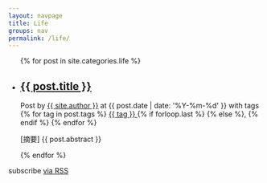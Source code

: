 ```yaml
---
layout: navpage
title: Life
groups: nav
permalink: /life/
---
```


<div class="home">

  <ul class="post-list">
    {% for post in site.categories.life %}
      <div class="general_block">
        <li>
          <h2 class="my-post-title">
              <a class="post-link" href="{{ post.url | prepend: site.baseurl }}">{{ post.title }}</a>
          </h2>
          <span class="post-meta">
            Post by <a href="/about/">{{ site.author }}</a> 
            at {{ post.date | date: '%Y-%m-%d' }} 
            with tags 
            {% for tag in post.tags %}
              <a href="{{ site.tags_path }}#{{ tag }}" rel="nofollow">
                {{ tag }}
              </a>
              {% if forloop.last %}
              {% else %}, {% endif %}
            {% endfor %}
          </span>
          <br>
          <p class="my-abstract"> [摘要] {{ post.abstract }} </p>       
        </li>
      </div>
    {% endfor %}
  </ul>

  <p class="rss-subscribe">subscribe <a href="{{ "/feed.xml" | prepend: site.baseurl }}">via RSS</a></p>

</div>
